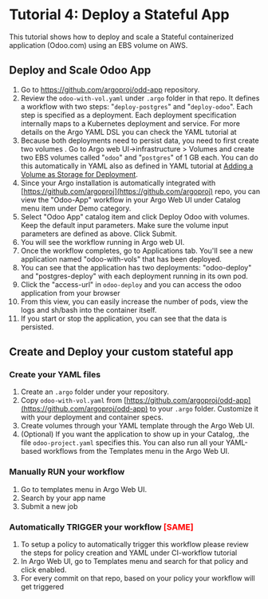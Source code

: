 # Tutorial 4: Deploy a Stateful App

This tutorial shows how to deploy and scale a Stateful containerized application (Odoo.com) using an EBS volume on AWS.

## Deploy and Scale Odoo App

1.  Go to https://github.com/argoproj/odd-app repository.
2.  Review the `odoo-with-vol.yaml` under `.argo` folder in that repo. It defines a workflow with two steps: "`deploy-postgres`" and "`deploy-odoo`". Each step is specified as a deployment. Each deployment specification internally maps to a Kubernetes deployment and service. For more details on the Argo YAML DSL you can check the YAML tutorial at <span style="color: #ff0000;"><help url></span>
3.  Because both deployments need to persist data, you need to first create two volumes . Go to Argo web UI-><span class="UI_element">infrastructure</span> > <span class="UI_element">Volumes</span> and create two EBS volumes called "`odoo`" and "`postgres`" of 1 GB each. You can do this automatically in YAML also as defined in YAML tutorial at [Adding a Volume as Storage for Deployment](#/docs;doc=ex_add_volume_deployment.md).
4.  Since your Argo installation is automatically integrated with [https://github.com/argoproj](https://github.com/argoproj) repo, you can view the "<span class="UI_element">Odoo-App</span>" workflow in your <span class="GeneralApplatix Cluster Console">Argo Web UI</span> under Catalog menu item under <span class="UI_element">Demo</span> category.
5.  Select "Odoo App" catalog item and click <span class="UI_element">Deploy Odoo with volumes</span>. Keep the default input parameters. Make sure the volume input parameters are defined as above. Click <span class="UI_element">Submit</span>.
6.  You will see the workflow running in Argo web UI.
7.  Once the workflow completes, go to <span class="UI_element">Applications</span> tab. You'll see a new application named "odoo-with-vols" that has been deployed.
8.  You can see that the application has two deployments: "<span class="UI_element">odoo-deploy</span>" and "<span class="UI_element">postgres-deploy</span>" with each deployment running in its own pod.
9.  Click the "access-url" in `odoo-deploy` and you can access the odoo application from your browser
10.  From this view, you can easily increase the number of pods, view the logs and sh/bash into the container itself.
11.  If you start or stop the application, you can see that the data is persisted.

## Create and Deploy your custom stateful app

### Create your YAML files

1.  Create an `.argo` folder under your repository.
2.  Copy `odoo-with-vol.yaml` from [https://github.com/argoproj/odd-app](https://github.com/argoproj/odd-app) to your `.argo` folder. Customize it with your deployment and container specs.
3.  Create volumes through your <span class="GeneralYAML template">YAML template</span> through the <span class="GeneralApplatix Cluster Console">Argo Web UI</span>.
4.  (Optional) If you want the application to show up in your Catalog, .the file `odoo-project.yaml` specifies this. You can also run all your YAML-based workflows from the Templates menu in the <span class="GeneralApplatix Cluster Console">Argo Web UI</span>.

### Manually RUN your workflow

1.  Go to templates menu in <span class="GeneralApplatix Cluster Console">Argo Web UI</span>.
2.  Search by your app name
3.  Submit a new job

### Automatically TRIGGER your workflow <span style="color: #ff0000;">[SAME]</span>

1.  To setup a policy to automatically trigger this workflow please review the steps for policy creation and YAML under CI-workflow tutorial
2.  In <span class="NewSetApplatix Cluster Console">Argo Web UI</span>, go to <span class="UI_element">Templates</span> menu and search for that policy and click <span class="UI_element">enabled</span>.
3.  For every commit on that repo, based on your policy your workflow will get triggered